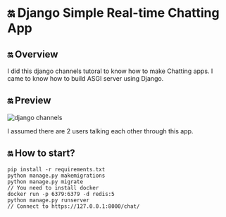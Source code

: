 # 🔛 Django Simple Real-time Chatting App

## 🔛 Overview

I did this django channels tutoral to know how to make Chatting apps.
I came to know how to build ASGI server using Django.

## 🔛 Preview

![django channels](https://user-images.githubusercontent.com/72008909/208657856-bd43a234-f9cf-44cd-a728-9b1ca9375a7f.gif)

I assumed there are 2 users talking each other through this app.

## 🔛 How to start?
```
pip install -r requirements.txt
python manage.py makemigrations
python manage.py migrate
// You need to install docker
docker run -p 6379:6379 -d redis:5
python manage.py runserver
// Connect to https://127.0.0.1:8000/chat/
```
